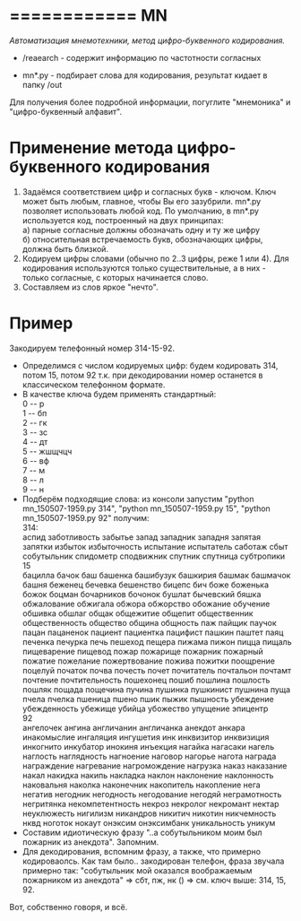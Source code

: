 ============
MN
============
_Автоматизация мнемотехники, метод цифро-буквенного кодирования._

* /reaearch - содержит информацию по частотности согласных

* mn*.py    - подбирает слова для кодирования, результат кидает в папку /out


Для получения более подробной информации, погуглите "мнемоника" и "цифро-буквенный алфавит".


# Применение метода цифро-буквенного кодирования

1. Задаёмся соответствием цифр и согласных букв - ключом.
Ключ может быть любым, главное, чтобы Вы его зазубрили. mn*.py позволяет использовать любой код.
По умолчанию, в mn*.py используется код, построенный на двух принципах:  
а) парные согласные должны обозначать одну и ту же цифру  
б) относительная встречаемость букв, обозначающих цифры, должна быть близкой.
2. Кодируем цифры словами (обычно по 2..3 цифры, реже 1 или 4). Для кодирования используются 
только существительные, а в них - только согласные, с которых начинается слово.
3. Составляем из слов яркое "нечто".

# Пример
Закодируем телефонный номер 314-15-92.  
* Определимся с числом кодируемых цифр: будем кодировать 314, потом 15, потом 92 т.к. при декодировании номер останется в
классическом телефонном формате.
* В качестве ключа будем применять стандартный:  
0 -- р  
1 -- бп  
2 -- гк  
3 -- зс  
4 -- дт  
5 -- жшщчцч  
6 -- вф  
7 -- м  
8 -- л  
9 -- н  
* Подберём подходящие слова: из консоли запустим "python mn_150507-1959.py 314", 
"python mn_150507-1959.py 15", "python mn_150507-1959.py 92" получим:  
314:  
аспид заботливость забытье запад западник западня запятая запятки избыток избыточность испытание испытатель саботаж сбыт собутыльник спидометр сподвижник спутник спутница субтропики  
15  
бацилла бачок баш башенка башибузук башкирия башмак башмачок башня беженец бечевка бешенство бицепс бич боже боженька божок боцман бочарников бочонок бушлат бычевский бяшка обжалование обжигала обжора обжорство обожание обучение обшивка обшлаг общак общежитие общепит общественник общественность общество община общность паж пайщик паучок пацан пацаненок пациент пациентка пацифист пашкин паштет паяц печенка печурка печь пешеход пещера пижама пижон пицца пищаль пищеварение пищевод пожар пожарище пожарник пожарный пожатие пожелание пожертвование пожива пожитки поощрение поцелуй початок почва почесть почет почитатель почтальон почтамт почтение почтительность пошехонец пошиб пошлина пошлость пошляк пощада пощечина пучина пушинка пушкинист пушнина пуща пчела пчелка пшеница пшено пшик пыжик пышность убеждение убежденность убежище убийца убожество упущение эпицентр  
92  
ангелочек ангина англичанин англичанка анекдот анкара инакомыслие ингаляция ингушетия инк инквизитор инквизиция инкогнито инкубатор инокиня инъекция нагайка нагасаки нагель наглость наглядность нагноение наговор нагорье нагота награда награждение нагревание нагромождение нагрузка наказ наказание накал накидка накипь накладка наклон наклонение наклонность наковальня наколка наконечник накопитель накопление нега негатив негодник негодность негодование негодяй неграмотность негритянка некомпетентность некроз некролог некромант нектар неуклюжесть нигилизм никандров никитич никотин никчемность нквд ноготок нокаут онэксим онэксимбанк уникальность уникум  
* Составим идиотическую фразу "..а собутыльником моим был пожарник из анекдота". 
Запомним.
* Для декодирования, вспомним фразу, а также, что примерно кодироваолсь. Как там было.. закодирован телефон, фраза звучала примерно так: "собутыльник мой оказался воображаемым пожарником из анекдота" => сбт, пж, нк () => см. ключ выше: 314, 15, 92.

Вот, собственно говоря, и всё.
